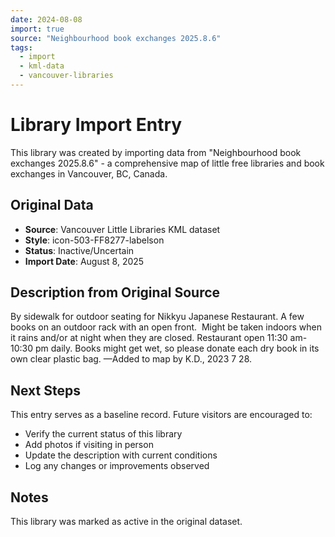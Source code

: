 ```yaml
---
date: 2024-08-08
import: true
source: "Neighbourhood book exchanges 2025.8.6"
tags:
  - import
  - kml-data
  - vancouver-libraries
---
```


# Library Import Entry

This library was created by importing data from "Neighbourhood book exchanges 2025.8.6" - a comprehensive map of little free libraries and book exchanges in Vancouver, BC, Canada.

## Original Data

- **Source**: Vancouver Little Libraries KML dataset
- **Style**: icon-503-FF8277-labelson
- **Status**: Inactive/Uncertain
- **Import Date**: August 8, 2025

## Description from Original Source

By sidewalk for outdoor seating for 
Nikkyu Japanese Restaurant.
A few books on an outdoor rack with an open front.  Might be taken indoors when it rains and/or at night when they are closed.
Restaurant open 11:30 am-10:30 pm daily.
Books might get wet, so please donate each dry book in its own clear plastic bag.
—Added to map by K.D., 2023 7 28.  



## Next Steps

This entry serves as a baseline record. Future visitors are encouraged to:
- Verify the current status of this library
- Add photos if visiting in person
- Update the description with current conditions
- Log any changes or improvements observed

## Notes

This library was marked as active in the original dataset.
